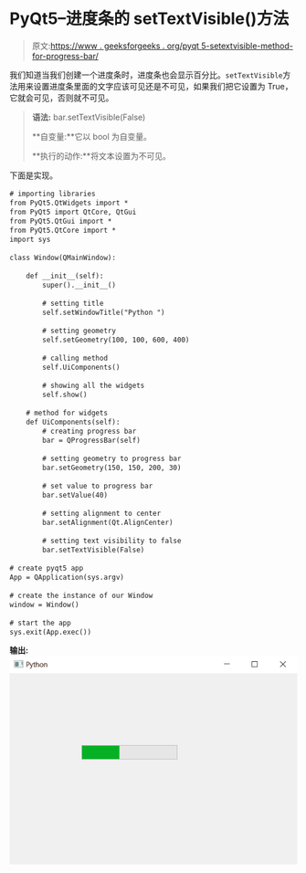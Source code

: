 # PyQt5–进度条的 setTextVisible()方法

> 原文:[https://www . geeksforgeeks . org/pyqt 5-setextvisible-method-for-progress-bar/](https://www.geeksforgeeks.org/pyqt5-settextvisible-method-for-progress-bar/)

我们知道当我们创建一个进度条时，进度条也会显示百分比。`setTextVisible`方法用来设置进度条里面的文字应该可见还是不可见，如果我们把它设置为 True，它就会可见，否则就不可见。

> **语法:** bar.setTextVisible(False)
> 
> **自变量:**它以 bool 为自变量。
> 
> **执行的动作:**将文本设置为不可见。

下面是实现。

```
# importing libraries
from PyQt5.QtWidgets import * 
from PyQt5 import QtCore, QtGui
from PyQt5.QtGui import * 
from PyQt5.QtCore import * 
import sys

class Window(QMainWindow):

    def __init__(self):
        super().__init__()

        # setting title
        self.setWindowTitle("Python ")

        # setting geometry
        self.setGeometry(100, 100, 600, 400)

        # calling method
        self.UiComponents()

        # showing all the widgets
        self.show()

    # method for widgets
    def UiComponents(self):
        # creating progress bar
        bar = QProgressBar(self)

        # setting geometry to progress bar
        bar.setGeometry(150, 150, 200, 30)

        # set value to progress bar
        bar.setValue(40)

        # setting alignment to center
        bar.setAlignment(Qt.AlignCenter)

        # setting text visibility to false
        bar.setTextVisible(False)

# create pyqt5 app
App = QApplication(sys.argv)

# create the instance of our Window
window = Window()

# start the app
sys.exit(App.exec())
```

**输出:**
![](img/c1714a1af4791740e9174363da04b9c4.png)